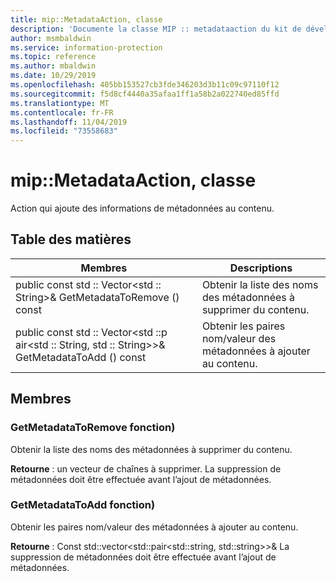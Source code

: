 ```yaml
---
title: mip::MetadataAction, classe
description: 'Documente la classe MIP :: metadataaction du kit de développement logiciel (SDK) Microsoft Information Protection (MIP).'
author: msmbaldwin
ms.service: information-protection
ms.topic: reference
ms.author: mbaldwin
ms.date: 10/29/2019
ms.openlocfilehash: 405bb153527cb3fde346203d3b11c09c97110f12
ms.sourcegitcommit: f5d8cf4440a35afaa1ff1a58b2a022740ed85ffd
ms.translationtype: MT
ms.contentlocale: fr-FR
ms.lasthandoff: 11/04/2019
ms.locfileid: "73558683"
---
```

# <a name="class-mipmetadataaction"></a>mip::MetadataAction, classe 
Action qui ajoute des informations de métadonnées au contenu.
  
## <a name="summary"></a>Table des matières
 Membres                        | Descriptions                                
--------------------------------|---------------------------------------------
public const std :: Vector\<std :: String\>& GetMetadataToRemove () const  |  Obtenir la liste des noms des métadonnées à supprimer du contenu.
public const std :: Vector\<std ::p air\<std :: String, std :: String\>\>& GetMetadataToAdd () const  |  Obtenir les paires nom/valeur des métadonnées à ajouter au contenu.
  
## <a name="members"></a>Membres
  
### <a name="getmetadatatoremove-function"></a>GetMetadataToRemove fonction)
Obtenir la liste des noms des métadonnées à supprimer du contenu.

  
**Retourne** : un vecteur de chaînes à supprimer. La suppression de métadonnées doit être effectuée avant l’ajout de métadonnées.
  
### <a name="getmetadatatoadd-function"></a>GetMetadataToAdd fonction)
Obtenir les paires nom/valeur des métadonnées à ajouter au contenu.

  
**Retourne** : Const std::vector<std::pair<std::string, std::string>>& La suppression de métadonnées doit être effectuée avant l’ajout de métadonnées.